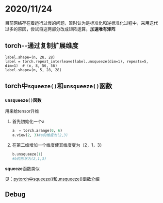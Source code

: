 # 2020/11/24

目前网络存在着运行过慢的问题，暂时认为是标准化和逆标准化过程中，采用迭代过多的原因，尝试将这两部分改成矩阵运算。**加速唯有矩阵**

## torch--通过复制扩展维度

```
label.shape=(n, 28, 28)
label = torch.repeat_interleave(label.unsqueeze(dim=1), repeats=5, dim=1)  # (n, 8, 56, 56)
label.shape=(n, 5, 28, 28)
```

## torch中`squeeze()`和`unsqueeze()`函数

### `unsqueeze()函数`

用来给tensor升维

1. 首先初始化一个a

   ```python
   a  = torch.arange(0, 6)
   a.view(2, 3)#a的维度为(2,3)
   
   ```

2. 在第二维增加一个维度使其维度变为（2，1，3）

   ```python
   b.unsqueeze(1) 
   #b的形状为(2,1,3)
   ```

**squeeze**函数类似

见：[pytorch中squeeze()和unsqueeze()函数介绍](https://blog.csdn.net/flysky_jay/article/details/81607289)

## Debug

